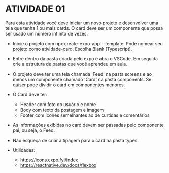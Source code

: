 # ATIVIDADE 01

Para esta atividade você deve iniciar um novo projeto e desenvolver uma tela
que tenha 1 ou mais cards. O card deve ser um componente que possa ser usado
um número infinito de vezes.

- Inicie o projeto com npx create-expo-app --template. Pode nomear seu projeto como
  atividade-card. Escolha Blank (Typescript).
- Entre dentro da pasta criada pelo expo e abra o VSCode. Em seguida crie a estrutura de pastas que você aprendeu em aula.
- O projeto deve ter uma tela chamada 'Feed' na pasta screens e ao menos um componente
  chamado 'Card' na pasta components. Se quiser pode dividir o card em componentes menores.
- O Card deve ter:
  - Header com foto do usuário e nome
  - Body com texto da postagem e imagem
  - Footer com ícones semelhantes ao de curtidas e comentários
- As informações exibidas no card devem ser passadas pelo componente pai,
  ou seja, o Feed.
- Não esqueça de criar a tipagem para o card na pasta types.

- Utilidades:
  - <https://icons.expo.fyi/Index>
  - <https://reactnative.dev/docs/flexbox>
